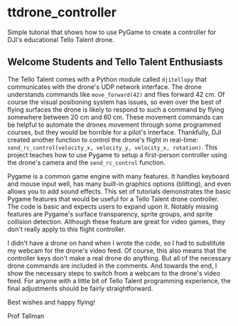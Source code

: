 # ttdrone_controller
Simple tutorial that shows how to use PyGame to create a controller for DJI's educational Tello Talent drone.

## Welcome Students and Tello Talent Enthusiasts ##

The Tello Talent comes with a Python module called `djitellopy` that communicates with the drone's UDP network interface. The drone understands commands like `move_forward(42)` and flies forward 42 cm. Of course the visual positioning system has issues, so even over the best of flying surfaces the drone is likely to respond to such a command by flying somewhere between 20 cm and 60 cm. These movement commands can be helpful to automate the drones movement through some programmed courses, but they would be horrible for a pilot's interface. Thankfully, DJI created another function to control the drone's flight in real-time: `send_rc_control(velocity_x, velocity_y, velocity_x, rotation)`. This project teaches how to use Pygame to setup a first-person controller using the drone's camera and the `send_rc_control` function.

Pygame is a common game engine with many features. It handles keyboard and mouse input well, has many built-in graphics options (blitting), and even allows you to add sound effects. This set of tutorials demonstrates the basic Pygame features that would be useful for a Tello Talent drone controller. The code is basic and expects users to expand upon it. Notably missing features are Pygame's surface transparency, sprite groups, and sprite collision detection. Although these feature are great for video games, they don't really apply to this flight controller.

I didn't have a drone on hand when I wrote the code, so I had to substitute my webcam for the drone's video feed. Of course, this also means that the controller keys don't make a real drone do anything. But all of the necessary drone commands are included in the comments. And towards the end, I show the necessary steps to switch from a webcam to the drone's video feed. For anyone with a little bit of Tello Talent programming experience, the final adjustments should be fairly straightforward.

Best wishes and happy flying!

Prof Tallman

